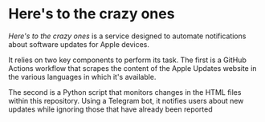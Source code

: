 # Here's to the crazy ones

_Here's to the crazy ones_ is a service designed to automate notifications about software updates for Apple devices.

It relies on two key components to perform its task. The first is a GitHub Actions workflow that scrapes the content of the Apple Updates website in the various languages in which it's available.

The second is a Python script that monitors changes in the HTML files within this repository. Using a Telegram bot, it notifies users about new updates while ignoring those that have already been reported
